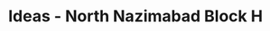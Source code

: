 ---
title: "Ideas - North Nazimabad Block H"
url: /karachi/ideas-north-nazimabad-block-h/
shop: clothes
---